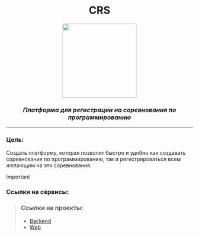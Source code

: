 <div align="center">
    <h1>CRS</h1>
    <img src="[https://github.com/Ratingus/.github/blob/main/logo.png](https://github.com/Competition-registration-service/.github/blob/main/ca5cfce1-11df-4a0c-954d-e6831b43865d.png)" height="200"/>
    <figcaption><h3><i>Платформа для регистрации на соревнования по программированию</i></h3></figcaption>
    <hr/>
</div>

### Цель: 
Создать платформу, которая позволит быстро и удобно как создавать соревнования по программированию, так и регестрироваться всем желающим на эти соревнования.

> [!IMPORTANT]
> ### Ссылки на сервисы:

> ### Ссылки на проекты:
> - [Backend](https://github.com/Competition-registration-service/Competition-registration-service-backend.git)
> - [Web]()
